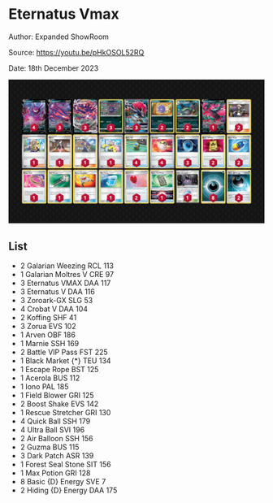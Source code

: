 # Eternatus Vmax

Author: Expanded ShowRoom

Source: <https://youtu.be/pHkOSOL52RQ>

Date: 18th December 2023

![decklist](../../images/PAR/Eternatus%20Vmax/2-%20Eternatus%20Vmax.png)

## List

* 2 Galarian Weezing RCL 113
* 1 Galarian Moltres V CRE 97
* 3 Eternatus VMAX DAA 117
* 3 Eternatus V DAA 116
* 3 Zoroark-GX SLG 53
* 4 Crobat V DAA 104
* 2 Koffing SHF 41
* 3 Zorua EVS 102
* 1 Arven OBF 186
* 1 Marnie SSH 169
* 2 Battle VIP Pass FST 225
* 1 Black Market {*} TEU 134
* 1 Escape Rope BST 125
* 1 Acerola BUS 112
* 1 Iono PAL 185
* 1 Field Blower GRI 125
* 2 Boost Shake EVS 142
* 1 Rescue Stretcher GRI 130
* 4 Quick Ball SSH 179
* 4 Ultra Ball SVI 196
* 2 Air Balloon SSH 156
* 2 Guzma BUS 115
* 3 Dark Patch ASR 139
* 1 Forest Seal Stone SIT 156
* 1 Max Potion GRI 128
* 8 Basic {D} Energy SVE 7
* 2 Hiding {D} Energy DAA 175
